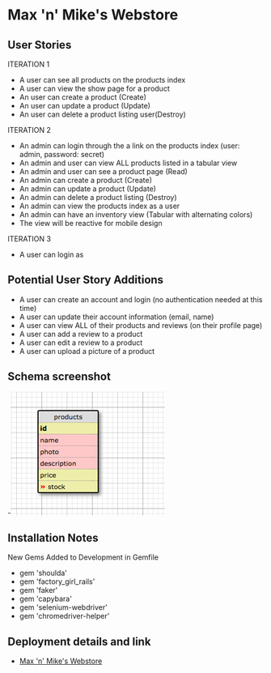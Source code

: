 # Max 'n' Mike's Webstore

## User Stories

ITERATION 1
- A user can see all products on the products index
- A user can view the show page for a product
- An user can create a product (Create)
- An user can update a product (Update)
- An user can delete a product listing user(Destroy)

ITERATION 2

- An admin can login through the a link on the products index (user: admin, password: secret)
- An admin and user can view ALL products listed in a tabular view
- An admin and user can see a product page (Read)
- An admin can create a product (Create)
- An admin can update a product (Update)
- An admin can delete a product listing (Destroy)
- An admin can view the products index as a user
- An admin can have an inventory view (Tabular with alternating colors)
- The view will be reactive for mobile design

ITERATION 3

- A user can login as

## Potential User Story Additions

- A user can create an account and login (no authentication needed at this time)
- A user can update their account information (email, name)
- A user can view ALL of their products and reviews (on their profile page)
- A user can add a review to a product
- A user can edit a review to a product
- A user can upload a picture of a product

## Schema screenshot

-![Schema](./super_simple_schema.png)

## Installation Notes

New Gems Added to Development in Gemfile
  - gem 'shoulda'
  - gem 'factory_girl_rails'
  - gem 'faker'
  - gem 'capybara'
  - gem 'selenium-webdriver'
  - gem 'chromedriver-helper'

## Deployment details and link

- [Max 'n' Mike's Webstore](https://max-n-mikes-webshop.herokuapp.com/)



